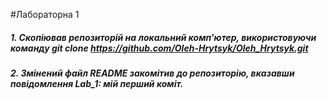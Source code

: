 #Лабораторна 1
##### 1. Скопіював репозиторій на локальний комп'ютер, використовуючи команду git clone https://github.com/Oleh-Hrytsyk/Oleh_Hrytsyk.git
##### 2. Змінений файл README закомітив до репозиторію, вказавши повідомлення Lab_1: мій перший коміт.
